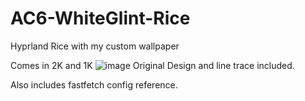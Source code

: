 # AC6-WhiteGlint-Rice
Hyprland Rice with my custom wallpaper



Comes in 2K and 1K 
![image](https://github.com/user-attachments/assets/5d42f437-1c1a-40ec-8a17-847a9987325b)
Original Design and line trace included. 


Also includes fastfetch config reference.
